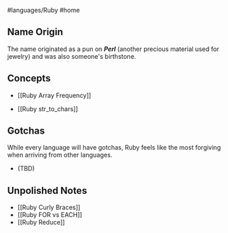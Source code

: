 #languages/Ruby #home 
## Name Origin
The name originated as a pun on ***Perl*** (another precious material used for jewelry) and was also someone's birthstone.
## Concepts
- [[Ruby Array Frequency]]
* [[Ruby str_to_chars]]
## Gotchas
While every language will have gotchas, Ruby feels like the most forgiving when arriving from other languages.
- (TBD)
## Unpolished Notes
* [[Ruby Curly Braces]]
* [[Ruby FOR vs EACH]]
* [[Ruby Reduce]]